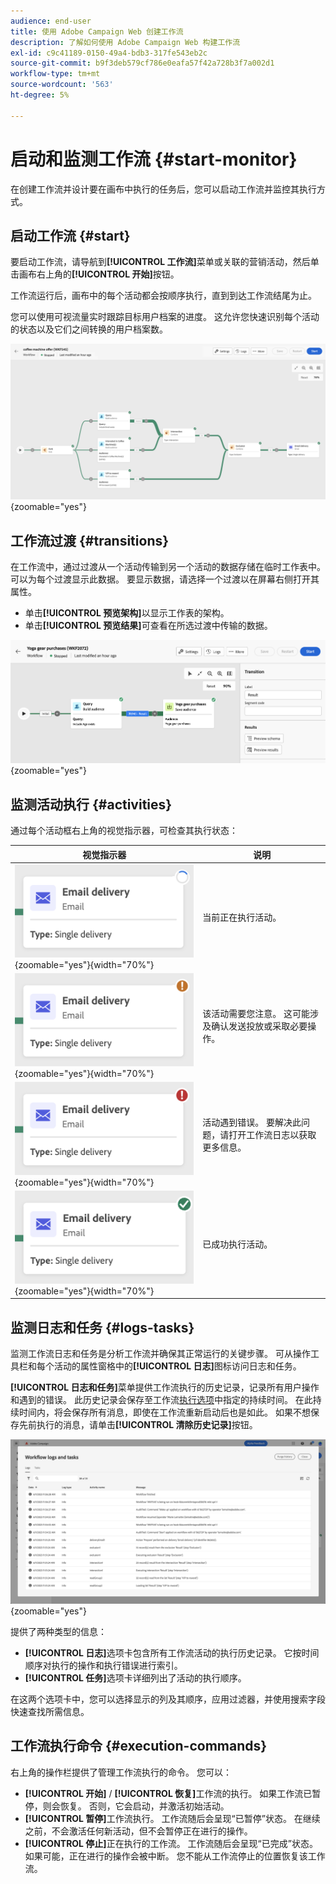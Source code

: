```yaml
---
audience: end-user
title: 使用 Adobe Campaign Web 创建工作流
description: 了解如何使用 Adobe Campaign Web 构建工作流
exl-id: c9c41189-0150-49a4-bdb3-317fe543eb2c
source-git-commit: b9f3deb579cf786e0eafa57f42a728b3f7a002d1
workflow-type: tm+mt
source-wordcount: '563'
ht-degree: 5%

---
```


# 启动和监测工作流 {#start-monitor}

在创建工作流并设计要在画布中执行的任务后，您可以启动工作流并监控其执行方式。

## 启动工作流 {#start}

要启动工作流，请导航到&#x200B;**[!UICONTROL 工作流]**&#x200B;菜单或关联的营销活动，然后单击画布右上角的&#x200B;**[!UICONTROL 开始]**&#x200B;按钮。

工作流运行后，画布中的每个活动都会按顺序执行，直到到达工作流结尾为止。

您可以使用可视流量实时跟踪目标用户档案的进度。 这允许您快速识别每个活动的状态以及它们之间转换的用户档案数。

![正在进行工作流执行的可视化表示形式。](assets/workflow-execution.png){zoomable="yes"}

## 工作流过渡 {#transitions}

在工作流中，通过过渡从一个活动传输到另一个活动的数据存储在临时工作表中。 可以为每个过渡显示此数据。 要显示数据，请选择一个过渡以在屏幕右侧打开其属性。

* 单击&#x200B;**[!UICONTROL 预览架构]**&#x200B;以显示工作表的架构。
* 单击&#x200B;**[!UICONTROL 预览结果]**&#x200B;可查看在所选过渡中传输的数据。

![过渡属性和数据预览示例。](assets/transition.png){zoomable="yes"}

## 监测活动执行 {#activities}

通过每个活动框右上角的视觉指示器，可检查其执行状态：

| 视觉指示器 | 说明 |
|------------------|-------------|
| ![](assets/activity-status-pending.png){zoomable="yes"}{width="70%"} | 当前正在执行活动。 |
| ![](assets/activity-status-orange.png){zoomable="yes"}{width="70%"} | 该活动需要您注意。 这可能涉及确认发送投放或采取必要操作。 |
| ![](assets/activity-status-red.png){zoomable="yes"}{width="70%"} | 活动遇到错误。 要解决此问题，请打开工作流日志以获取更多信息。 |
| ![](assets/activity-status-green.png){zoomable="yes"}{width="70%"} | 已成功执行活动。 |

## 监测日志和任务 {#logs-tasks}

监测工作流日志和任务是分析工作流并确保其正常运行的关键步骤。 可从操作工具栏和每个活动的属性窗格中的&#x200B;**[!UICONTROL 日志]**&#x200B;图标访问日志和任务。

**[!UICONTROL 日志和任务]**&#x200B;菜单提供工作流执行的历史记录，记录所有用户操作和遇到的错误。 此历史记录会保存至工作流[执行选项](workflow-settings.md)中指定的持续时间。 在此持续时间内，将会保存所有消息，即使在工作流重新启动后也是如此。 如果不想保存先前执行的消息，请单击&#x200B;**[!UICONTROL 清除历史记录]**&#x200B;按钮。

![工作流日志和任务接口示例。](assets/workflow-logs.png){zoomable="yes"}

提供了两种类型的信息：

* **[!UICONTROL 日志]**&#x200B;选项卡包含所有工作流活动的执行历史记录。 它按时间顺序对执行的操作和执行错误进行索引。
* **[!UICONTROL 任务]**&#x200B;选项卡详细列出了活动的执行顺序。

在这两个选项卡中，您可以选择显示的列及其顺序，应用过滤器，并使用搜索字段快速查找所需信息。

## 工作流执行命令 {#execution-commands}

右上角的操作栏提供了管理工作流执行的命令。 您可以：

* **[!UICONTROL 开始]** / **[!UICONTROL 恢复]**&#x200B;工作流的执行。 如果工作流已暂停，则会恢复。 否则，它会启动，并激活初始活动。
* **[!UICONTROL 暂停]**&#x200B;工作流执行。 工作流随后会呈现“已暂停”状态。 在继续之前，不会激活任何新活动，但不会暂停正在进行的操作。
* **[!UICONTROL 停止]**&#x200B;正在执行的工作流。 工作流随后会呈现“已完成”状态。 如果可能，正在进行的操作会被中断。 您不能从工作流停止的位置恢复该工作流。